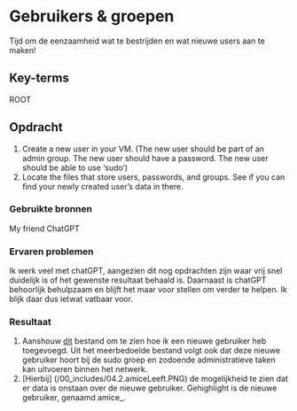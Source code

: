 # Gebruikers & groepen
Tijd om de eenzaamheid wat te bestrijden en wat nieuwe users aan te maken!

## Key-terms
ROOT

## Opdracht
1. Create a new user in your VM. 
(The new user should be part of an admin group.
The new user should have a password.
The new user should be able to use ‘sudo’)
2. Locate the files that store users, passwords, and groups. See if you can find your newly created user’s data in there.


### Gebruikte bronnen
My friend ChatGPT

### Ervaren problemen
Ik werk veel met chatGPT, aangezien dit nog opdrachten zijn waar vrij snel duidelijk is of het gewenste resultaat behaald is. Daarnaast is chatGPT behoorlijk behulpzaam en blijft het maar voor stellen om verder te helpen. Ik blijk daar dus ietwat vatbaar voor. 

### Resultaat
1. Aanshouw [dit](/00_includes/04.newUser.PNG) bestand om te zien hoe ik een nieuwe gebruiker heb toegevoegd. Uit het meerbedoelde bestand volgt ook dat deze nieuwe gebruiker hoort bij de sudo groep en zodoende administratieve taken kan uitvoeren binnen het netwerk. 
2. [Hierbij] (/00_includes/04.2.amiceLeeft.PNG) de mogelijkheid te zien dat er data is onstaan over de nieuwe gebruiker. Gehighlight is de nieuwe gebruiker, genaamd amice_. 
